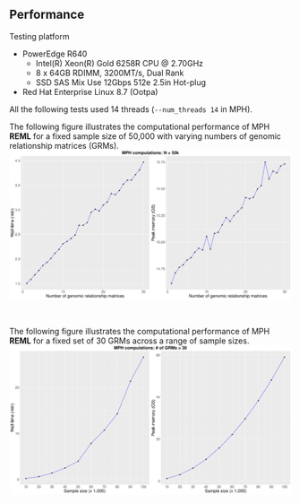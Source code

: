 ## Performance

Testing platform

- PowerEdge R640
    - Intel(R) Xeon(R) Gold 6258R CPU @ 2.70GHz
    - 8 x 64GB RDIMM, 3200MT/s, Dual Rank
    - SSD SAS Mix Use 12Gbps 512e 2.5in Hot-plug
- Red Hat Enterprise Linux 8.7 (Ootpa)

All the following tests used 14 threads (`--num_threads 14` in MPH). 

The following figure illustrates the computational performance of MPH **REML** for a fixed sample size of 50,000 with varying numbers of genomic relationship matrices (GRMs).
[![50kTiming](img/50kTiming.jpg)](https://jiang18.github.io/mph/img/50kTiming.jpg)

<br />

The following figure illustrates the computational performance of MPH **REML** for a fixed set of 30 GRMs across a range of sample sizes.
[![30GRMsTiming](img/30GRMsTiming.jpg)](img/30GRMsTiming.jpg)

